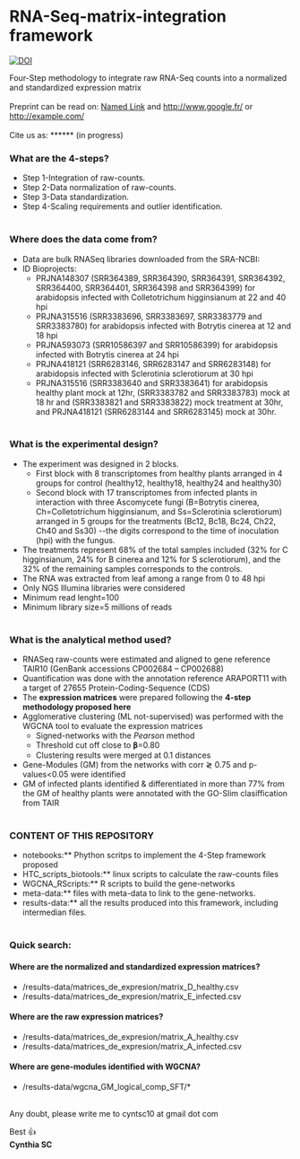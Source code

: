 # RNA-Seq-matrix-integration framework
[![DOI](https://zenodo.org/badge/DOI/10.5281/zenodo.7076416.svg)](https://doi.org/10.5281/zenodo.7076416)

Four-Step methodology to integrate raw RNA-Seq counts into a normalized and standardized expression matrix
<br><br>
Preprint can be read on:
[Named Link](http://www.google.fr/ "Named link title") and http://www.google.fr/ or <http://example.com/>
<br><br>
Cite us as: ****** (in progress)

<h3>What are the 4-steps?</h3>

* Step 1-Integration of raw-counts.<br>
* Step 2-Data normalization of raw-counts.<br>
* Step 3-Data standardization. <br>
* Step 4-Scaling requirements and outlier identification.<br><br>

<h3>Where does the data come from?</h3>

* Data are bulk RNASeq libraries downloaded from the SRA-NCBI:<br>
* ID Bioprojects: <br>
  * PRJNA148307 (SRR364389, SRR364390, SRR364391, SRR364392, SRR364400, SRR364401, SRR364398 and SRR364399) for arabidopsis infected with Colletotrichum higginsianum at 22 and 40 hpi<br>
  * PRJNA315516 (SRR3383696, SRR3383697,  SRR3383779 and SRR3383780) for arabidopsis infected with Botrytis cinerea at 12 and 18 hpi<br>
  * PRJNA593073 (SRR10586397 and SRR10586399) for arabidopsis infected with Botrytis cinerea at 24 hpi<br>
  * PRJNA418121 (SRR6283146, SRR6283147 and SRR6283148) for arabidopsis infected with Sclerotinia sclerotiorum at 30 hpi<br>
  * PRJNA315516 (SRR3383640 and SRR3383641) for arabidopsis healthy plant mock at 12hr, (SRR3383782 and SRR3383783) mock at 18 hr and (SRR3383821 and SRR3383822) mock treatment at 30hr, and PRJNA418121 (SRR6283144 and SRR6283145) mock at 30hr. <br><br>

<h3>What is the experimental design?</h3>

* The experiment was designed in 2 blocks. 
  * First block with 8 transcriptomes from healthy plants arranged in 4 groups for control (healthy12, healthy18, healthy24 and healthy30)
  * Second block with 17 transcriptomes from infected plants in interaction with three Ascomycete fungi (B=Botrytis cinerea, Ch=Colletotrichum higginsianum, and Ss=Sclerotinia sclerotiorum) arranged in 5 groups for the treatments (Bc12, Bc18, Bc24, Ch22, Ch40 and Ss30) --the digits correspond to the time of inoculation (hpi) with the fungus.<br>
* The treatments represent 68% of the total samples included (32% for C higginsianum, 24% for B cinerea and 12% for S sclerotiorum), and the 32% of the remaining samples corresponds to the controls.<br>
* The RNA was extracted from leaf among a range from 0 to 48 hpi <br>
* Only NGS Illumina libraries were considered <br>
* Minimum read lenght=100 <br>
* Minimum library size=5 millions of reads <br><br>

<h3>What is the analytical method used?</h3>

* RNASeq raw-counts were estimated and aligned to gene reference TAIR10 (GenBank accessions CP002684 – CP002688) <br>
* Quantification was done with the annotation reference ARAPORT11 with a target of 27655 Protein-Coding-Sequence (CDS) <br>
* The **expression matrices** were prepared following the **4-step methodology proposed here** <br>
* Agglomerative clustering (ML not-supervised) was performed with the WGCNA tool to evaluate the expression matrices <br>
  * Signed-networks with the *Pearson* method <br>
  * Threshold cut off close to 𝛃=0.80 <br>
  * Clustering results were merged at 0.1 distances <br>
* Gene-Modules (GM) from the networks with corr ≷ 0.75 and p-values<0.05 were identified <br>
* GM of infected plants identified & differentiated in more than 77% from the GM of healthy plants were annotated with the GO-Slim clasiffication from TAIR <br><br>

<h3>CONTENT OF THIS REPOSITORY</h3>

* notebooks:** Phython scritps to implement the 4-Step framework proposed <br>
* HTC_scripts_biotools:** linux scripts to calculate the raw-counts files <br>
* WGCNA_RScripts:** R scripts to build the gene-networks <br>
* meta-data:** files with meta-data to link to the gene-networks.<br>
* results-data:** all the results produced into this framework, including intermedian files.<br><br>

<h3>Quick search:</h3>
<h4>Where are the normalized and standardized expression matrices?</h4>

* /results-data/matrices_de_expresion/matrix_D_healthy.csv    <br>
* /results-data/matrices_de_expresion/matrix_E_infected.csv   <br>

<h4>Where are the raw expression matrices?</h4>

* /results-data/matrices_de_expresion/matrix_A_healthy.csv     <br>
* /results-data/matrices_de_expresion/matrix_A_infected.csv     <br>

<h4>Where are gene-modules identified with WGCNA?</h4>

* /results-data/wgcna_GM_logical_comp_SFT/*                     <br><br>

Any doubt, please write me to cyntsc10 at gmail dot com

Best :thumbsup: <br>
**Cynthia SC**
